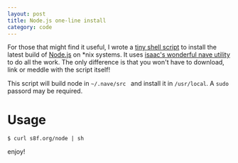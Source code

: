 ```yaml
---
layout: post
title: Node.js one-line install
category: code
---
```


For those that might find it useful, I wrote a
[tiny shell script](https://github.com/carlos8f/s8f.org/blob/gh-pages/node) to
install the latest build of [Node.js](http://nodejs.org/) on \*nix systems. It
uses [isaac's wonderful nave utility](https://github.com/isaacs/nave) to do all
the work. The only difference is that you won't have to download, link or
meddle with the script itself!

This script will build node in `~/.nave/src ` and install it in
`/usr/local`. A `sudo` passord may be required.

Usage
=====

```
$ curl s8f.org/node | sh
```

enjoy!